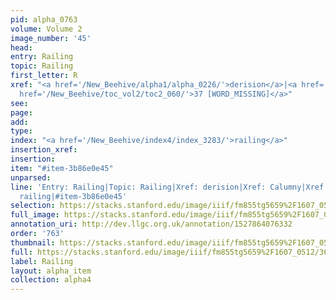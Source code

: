 ```yaml
---
pid: alpha_0763
volume: Volume 2
image_number: '45'
head: 
entry: Railing
topic: Railing
first_letter: R
xref: "<a href='/New_Beehive/alpha1/alpha_0226/'>derision</a>|<a href='/New_Beehive/alpha1/alpha_0114/'>Calumny</a>|<a
  href='/New_Beehive/toc_vol2/toc2_060/'>37 [WORD_MISSING]</a>"
see: 
page: 
add: 
type: 
index: "<a href='/New_Beehive/index4/index_3283/'>railing</a>"
insertion_xref: 
insertion: 
item: "#item-3b86e0e45"
unparsed: 
line: 'Entry: Railing|Topic: Railing|Xref: derision|Xref: Calumny|Xref: 37 [WORD_MISSING]|Index:
  railing|#item-3b86e0e45'
selection: https://stacks.stanford.edu/image/iiif/fm855tg5659%2F1607_0512/365,2878,3003,384/full/0/default.jpg
full_image: https://stacks.stanford.edu/image/iiif/fm855tg5659%2F1607_0512/full/full/0/default.jpg
annotation_uri: http://dev.llgc.org.uk/annotation/1527864076332
order: '763'
thumbnail: https://stacks.stanford.edu/image/iiif/fm855tg5659%2F1607_0512/365,2878,600,180/250,/0/default.jpg
full: https://stacks.stanford.edu/image/iiif/fm855tg5659%2F1607_0512/365,2878,3003,384/full/0/default.jpg
label: Railing
layout: alpha_item
collection: alpha4
---
```

